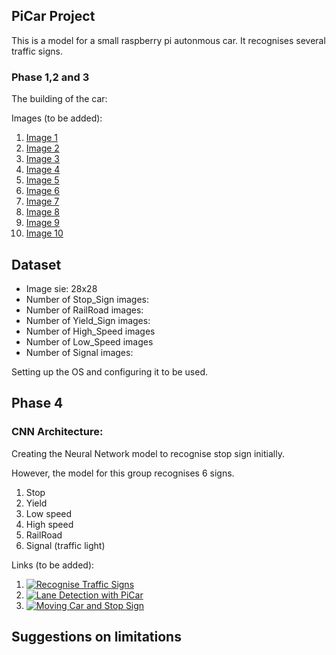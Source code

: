 ## PiCar Project

This is a model for a small raspberry pi autonmous car.
It recognises several traffic signs.

### Phase 1,2 and 3

The building of the car:

Images (to be added):

1. [Image 1]()
2. [Image 2]()
3. [Image 3]()
4. [Image 4]()
5. [Image 5]()
6. [Image 6]()
7. [Image 7]()
8. [Image 8]()
9. [Image 9]()
10. [Image 10]()

## Dataset

* Image sie: 28x28
* Number of Stop_Sign images:
* Number of RailRoad images:
* Number of Yield_Sign images: 
* Number of High_Speed images
* Number of Low_Speed images
* Number of Signal images: 

Setting up the OS and configuring it to be used.

## Phase 4

### CNN Architecture:

Creating the Neural Network model to recognise stop sign initially.

However, the model for this group recognises 6 signs.

1. Stop
2. Yield
3. Low speed
4. High speed
5. RailRoad
6. Signal (traffic light)

Links (to be added):
1. [![Recognise Traffic Signs](http://img.youtube.com/vi/6qRq6aZwnzw/0.jpg)](http://www.youtube.com/watch?v=6qRq6aZwnzw "Sign Recognition")
2. [![Lane Detection with PiCar](http://img.youtube.com/vi/vaN8VT8Z0qA/0.jpg)](http://www.youtube.com/watch?v=vaN8VT8Z0qA "Lane Detection")
3. [![Moving Car and Stop Sign](http://img.youtube.com/vi/IbNAn3VLDZg/0.jpg)](http://www.youtube.com/watch?v=IbNAn3VLDZg "Moving Car and Stop Sign")

## Suggestions on limitations


